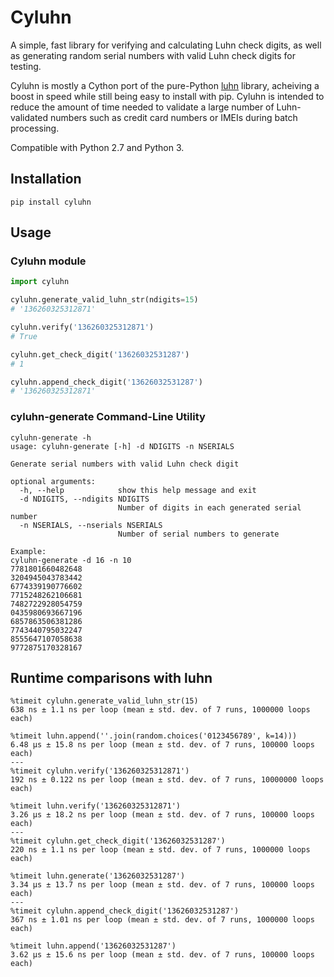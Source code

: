 # Cyluhn
A simple, fast library for verifying and calculating Luhn check digits, as well
as generating random serial numbers with valid Luhn check digits for testing.

Cyluhn is mostly a Cython port of the pure-Python [luhn](https://github.com/mmcloughlin/luhn)
library, acheiving a boost in speed while still being easy to install with pip.
Cyluhn is intended to reduce the amount of time needed to validate a large number
of Luhn-validated numbers such as credit card numbers or IMEIs during batch 
processing. 

Compatible with Python 2.7 and Python 3.

## Installation
```commandline
pip install cyluhn
```

## Usage
### Cyluhn module
```python
import cyluhn

cyluhn.generate_valid_luhn_str(ndigits=15)
# '136260325312871'

cyluhn.verify('136260325312871')
# True

cyluhn.get_check_digit('13626032531287')
# 1

cyluhn.append_check_digit('13626032531287')
# '136260325312871'
```
### cyluhn-generate Command-Line Utility
```
cyluhn-generate -h
usage: cyluhn-generate [-h] -d NDIGITS -n NSERIALS

Generate serial numbers with valid Luhn check digit

optional arguments:
  -h, --help            show this help message and exit
  -d NDIGITS, --ndigits NDIGITS
                        Number of digits in each generated serial number
  -n NSERIALS, --nserials NSERIALS
                        Number of serial numbers to generate
                        
Example:
cyluhn-generate -d 16 -n 10
7781801660482648
3204945043783442
6774339190776602
7715248262106681
7482722928054759
0435980693667196
6857863506381286
7743440795032247
8555647107058638
9772875170328167
```

## Runtime comparisons with luhn
```
%timeit cyluhn.generate_valid_luhn_str(15)
638 ns ± 1.1 ns per loop (mean ± std. dev. of 7 runs, 1000000 loops each)

%timeit luhn.append(''.join(random.choices('0123456789', k=14)))
6.48 µs ± 15.8 ns per loop (mean ± std. dev. of 7 runs, 100000 loops each)
---
%timeit cyluhn.verify('136260325312871')
192 ns ± 0.122 ns per loop (mean ± std. dev. of 7 runs, 10000000 loops each)

%timeit luhn.verify('136260325312871')
3.26 µs ± 18.2 ns per loop (mean ± std. dev. of 7 runs, 100000 loops each)
---
%timeit cyluhn.get_check_digit('13626032531287')
220 ns ± 1.1 ns per loop (mean ± std. dev. of 7 runs, 1000000 loops each)

%timeit luhn.generate('13626032531287')
3.34 µs ± 13.7 ns per loop (mean ± std. dev. of 7 runs, 100000 loops each)
---
%timeit cyluhn.append_check_digit('13626032531287')
367 ns ± 1.01 ns per loop (mean ± std. dev. of 7 runs, 1000000 loops each)

%timeit luhn.append('13626032531287')
3.62 µs ± 15.6 ns per loop (mean ± std. dev. of 7 runs, 100000 loops each)
```
